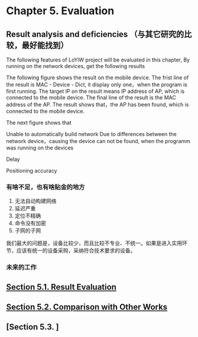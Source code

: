 # Chapter 5. Evaluation

## Result analysis and deficiencies    （与其它研究的比较，最好能找到）
The following features of LoYiW project will be evaluated in this chapter, By running on the network devices, get the following results

The following figure shows the result on the mobile device.  The frist line of the result is MAC - Device - Dict, it display only one，when the program is first running. The target IP on the result means IP address of AP, which is connected to the mobile device. The final line of the result is the MAC address of the AP. The result shows that，the AP has been found, which is connected to the mobile device.

The next figure shows that 


Unable to automatically build network
Due to differences between the network device，causing the device can not be found, when the programm was running on the devices

Delay

Positioning accuracy



### 有啥不足，也有啥贴金的地方
1. 无法自动构建网络
2. 延迟严重
3. 定位不精确
4. 命令没有加密
5. 子网的子网

我们最大的问题是，设备比较少，而且比较不专业、不统一。如果是进入实用环节，应该有统一的设备采购，采纳符合技术要求的设备。

### 未来的工作
## [Section 5.1. Result Evaluation](result_evaluation.md)
## [Section 5.2. Comparison with Other Works](comparison_with_others.md)
## [Section 5.3. ]
